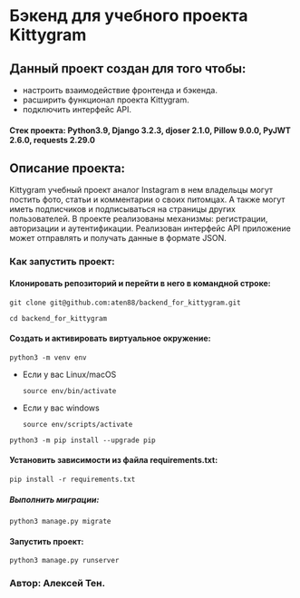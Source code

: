 # Бэкенд для учебного проекта Kittygram
## Данный проект создан для того чтобы: 
- настроить взаимодействие фронтенда и бэкенда.
- расширить функционал проекта Kittygram.
- подключить интерфейс API.
#### Стек проекта: Python3.9, Django 3.2.3, djoser 2.1.0, Pillow 9.0.0, PyJWT 2.6.0, requests 2.29.0
## Описание проекта:
Kittygram учебный проект аналог Instagram в нем владельцы могут постить фото, статьи и комментарии о своих питомцах. А также могут иметь подписчиков и подписываться на страницы других пользователей. В проекте реализованы механизмы: регистрации, авторизации и аутентификации. Реализован интерфейс API приложение может отправлять и получать данные в формате JSON.
### Как запустить проект:
#### Клонировать репозиторий и перейти в него в командной строке:

```
git clone git@github.com:aten88/backend_for_kittygram.git
```

```
cd backend_for_kittygram
```

#### Cоздать и активировать виртуальное окружение:

```
python3 -m venv env
```

* Если у вас Linux/macOS

    ```
    source env/bin/activate
    ```

* Если у вас windows

    ```
    source env/scripts/activate
    ```

```
python3 -m pip install --upgrade pip
```

#### Установить зависимости из файла requirements.txt:

```
pip install -r requirements.txt
```

##### Выполнить миграции:

```
python3 manage.py migrate
```

#### Запустить проект:

```
python3 manage.py runserver
```
### Автор: Алексей Тен.
